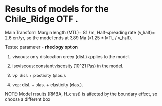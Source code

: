 # Results of models for the Chile_Ridge OTF .

Main Transform Margin length (MTL)= 81 km, Half-spreading rate (v_half)= 2.6 cm/yr,
so the model ends at 3.89 Ma (=1.25 * MTL / v_half). 

Tested parameter - **rheology option**

1. viscous: only dislocation creep (disl.) applies to the model.

2. isoviscous: constant viscosity (10^21 Pas) in the model.
 
3. vp: disl. + plasticity (plas.).

4. vep: disl. + plas. + elasticity (elas.).

NOTE: Model results (RMBA, H_crust) is affected by the boundary effect, so choose a different box

 
